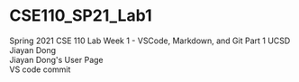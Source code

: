 # CSE110_SP21_Lab1
Spring 2021 CSE 110 Lab Week 1 - VSCode, Markdown, and Git Part 1 UCSD Jiayan Dong  
Jiayan Dong's User Page  
VS code commit